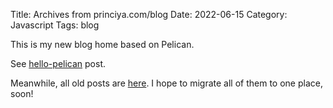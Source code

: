 Title: Archives from princiya.com/blog
Date: 2022-06-15
Category: Javascript
Tags: blog

This is my new blog home based on Pelican.

See [hello-pelican](./hello-pelican) post.

Meanwhile, all old posts are [here](https://princiya.com/blog). I hope to migrate all of them to one place, soon!


